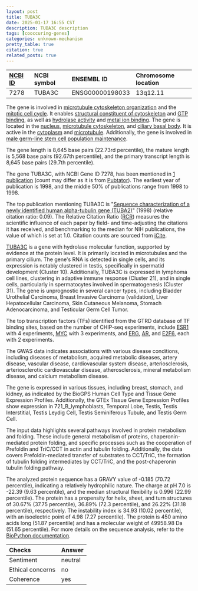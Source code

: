 ```yaml
---
layout: post
title: TUBA3C
date: 2025-01-17 16:55 CST
description: TUBA3C description
tags: [cooccuring-genes]
categories: unknown-mechanism
pretty_table: true
citation: true
related_posts: true
---
```




| [NCBI ID](https://www.ncbi.nlm.nih.gov/gene/7278) | NCBI symbol | ENSEMBL ID | Chromosome location |
| :-------- | :------- | :-------- | :------- |
| 7278  | TUBA3C | ENSG00000198033 | 13q12.11 |



The gene is involved in [microtubule cytoskeleton organization](https://amigo.geneontology.org/amigo/term/GO:0000226) and the [mitotic cell cycle](https://amigo.geneontology.org/amigo/term/GO:0000278). It enables [structural constituent of cytoskeleton](https://amigo.geneontology.org/amigo/term/GO:0005200) and [GTP binding](https://amigo.geneontology.org/amigo/term/GO:0005525), as well as [hydrolase activity](https://amigo.geneontology.org/amigo/term/GO:0016787) and [metal ion binding](https://amigo.geneontology.org/amigo/term/GO:0046872). The gene is located in the [nucleus](https://amigo.geneontology.org/amigo/term/GO:0005634), [microtubule cytoskeleton](https://amigo.geneontology.org/amigo/term/GO:0015630), and [ciliary basal body](https://amigo.geneontology.org/amigo/term/GO:0036064). It is active in the [cytoplasm](https://amigo.geneontology.org/amigo/term/GO:0005737) and [microtubule](https://amigo.geneontology.org/amigo/term/GO:0005874). Additionally, the gene is involved in [male germ-line stem cell population maintenance](https://amigo.geneontology.org/amigo/term/GO:0036098).


The gene length is 8,645 base pairs (22.73rd percentile), the mature length is 5,568 base pairs (92.67th percentile), and the primary transcript length is 8,645 base pairs (29.7th percentile).


The gene TUBA3C, with NCBI Gene ID 7278, has been mentioned in [1 publication](https://pubmed.ncbi.nlm.nih.gov/?term=%22TUBA3C%22) (count may differ as it is from [Pubtator](https://academic.oup.com/nar/article/47/W1/W587/5494727)). The earliest year of publication is 1998, and the middle 50% of publications range from 1998 to 1998.


The top publication mentioning TUBA3C is "[Sequence characterization of a newly identified human alpha-tubulin gene (TUBA2)](https://pubmed.ncbi.nlm.nih.gov/9465305)" (1998) (relative citation ratio: 0.09). The Relative Citation Ratio ([RCR](https://journals.plos.org/plosbiology/article?id=10.1371/journal.pbio.1002541)) measures the scientific influence of each paper by field- and time-adjusting the citations it has received, and benchmarking to the median for NIH publications, the value of which is set at 1.0. Citation counts are sourced from [iCite](https://icite.od.nih.gov).


[TUBA3C](https://www.proteinatlas.org/ENSG00000198033-TUBA3C) is a gene with hydrolase molecular function, supported by evidence at the protein level. It is primarily located in microtubules and the primary cilium. The gene's RNA is detected in single cells, and its expression is notably clustered in testis, specifically in spermatid development (Cluster 10). Additionally, TUBA3C is expressed in lymphoma cell lines, clustering in adaptive immune response (Cluster 21), and in single cells, particularly in spermatocytes involved in spermatogenesis (Cluster 31). The gene is unprognostic in several cancer types, including Bladder Urothelial Carcinoma, Breast Invasive Carcinoma (validation), Liver Hepatocellular Carcinoma, Skin Cutaneous Melanoma, Stomach Adenocarcinoma, and Testicular Germ Cell Tumor.


The top transcription factors (TFs) identified from the GTRD database of TF binding sites, based on the number of CHIP-seq experiments, include [ESR1](https://www.ncbi.nlm.nih.gov/gene/2099) with 4 experiments, [MYC](https://www.ncbi.nlm.nih.gov/gene/4609) with 3 experiments, and [ERG](https://www.ncbi.nlm.nih.gov/gene/2078), [AR](https://www.ncbi.nlm.nih.gov/gene/367), and [E2F6](https://www.ncbi.nlm.nih.gov/gene/1876), each with 2 experiments.



The GWAS data indicates associations with various disease conditions, including diseases of metabolism, acquired metabolic diseases, artery disease, vascular disease, cardiovascular system disease, arteriosclerosis, arteriosclerotic cardiovascular disease, atherosclerosis, mineral metabolism disease, and calcium metabolism disease.



The gene is expressed in various tissues, including breast, stomach, and kidney, as indicated by the BioGPS Human Cell Type and Tissue Gene Expression Profiles. Additionally, the GTEx Tissue Gene Expression Profiles show expression in 721_B_lymphoblasts, Temporal Lobe, Testis, Testis Interstitial, Testis Leydig Cell, Testis Seminiferous Tubule, and Testis Germ Cell.


The input data highlights several pathways involved in protein metabolism and folding. These include general metabolism of proteins, chaperonin-mediated protein folding, and specific processes such as the cooperation of Prefoldin and TriC/CCT in actin and tubulin folding. Additionally, the data covers Prefoldin-mediated transfer of substrates to CCT/TriC, the formation of tubulin folding intermediates by CCT/TriC, and the post-chaperonin tubulin folding pathway.



The analyzed protein sequence has a GRAVY value of -0.185 (70.72 percentile), indicating a relatively hydrophilic nature. The charge at pH 7.0 is -22.39 (9.63 percentile), and the median structural flexibility is 0.996 (22.99 percentile). The protein has a propensity for helix, sheet, and turn structures of 30.67% (37.75 percentile), 36.89% (72.3 percentile), and 26.22% (31.18 percentile), respectively. The instability index is 34.93 (10.02 percentile), with an isoelectric point of 4.98 (7.27 percentile). The protein is 450 amino acids long (51.87 percentile) and has a molecular weight of 49958.98 Da (51.65 percentile). For more details on the sequence analysis, refer to the [BioPython documentation](https://biopython.org/docs/1.75/api/Bio.SeqUtils.ProtParam.html).





| Checks    | Answer |
| :-------- | :------- |
| Sentiment  | neutral   |
| Ethical concerns | no     |
| Coherence    | yes    |
